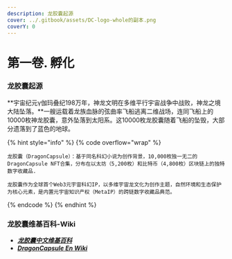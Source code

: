 ```yaml
---
description: 龙胶囊起源
cover: ../.gitbook/assets/DC-logo-whole的副本.png
coverY: 0
---
```


# 第一卷. 孵化

### 龙胶囊起源 <a href="#long-jiao-nang-qi-yuan" id="long-jiao-nang-qi-yuan"></a>

**宇宙纪元γ伽玛叠纪198万年，神龙文明在多维平行宇宙战争中战败，神龙之境大陆坠落。**一艘运载着龙族血脉的弦曲率飞船逃离二维战场，连同飞船上的10000枚神龙胶囊，意外坠落到太阳系。这10000枚龙胶囊随着飞船的坠毁，大部分遗落到了蓝色的地球。



{% hint style="info" %}
{% code overflow="wrap" %}
```
龙胶囊（DragonCapsule）：基于同名科幻小说为创作背景，10,000枚独一无二的 DragonCapsule NFT合集，分布在以太坊（5,200枚）和比特币（4,800枚）区块链上的独特数字收藏品.

龙胶囊作为全球首个Web3元宇宙科幻IP，以多维宇宙龙文化为创作主题，自然环境和生态保护为核心元素，是内置元宇宙知识产权（MetaIP）的跨链数字收藏品典范。
```
{% endcode %}
{% endhint %}

### 龙胶囊维基百科-Wiki <a href="#long-jiao-nang-qi-yuan" id="long-jiao-nang-qi-yuan"></a>

* [_**龙胶囊中文维基百科**_](https://docs.dragoncapsule.xyz/dragoncapsule-wiki/2.-long-jiao-nang-zhong-wen-wei-ji-bai-ke)
* [_**DragonCapsule En Wiki**_](https://docs.dragoncapsule.xyz/dragoncapsule-wiki/1.-dragoncapsule-en-wiki)

### &#x20;<a href="#long-jiao-nang-qi-yuan" id="long-jiao-nang-qi-yuan"></a>
